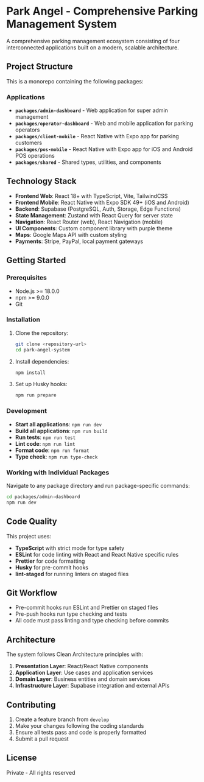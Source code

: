 # Park Angel - Comprehensive Parking Management System

A comprehensive parking management ecosystem consisting of four interconnected applications built on a modern, scalable architecture.

## Project Structure

This is a monorepo containing the following packages:

### Applications

- **`packages/admin-dashboard`** - Web application for super admin management
- **`packages/operator-dashboard`** - Web and mobile application for parking operators
- **`packages/client-mobile`** - React Native with Expo app for parking customers
- **`packages/pos-mobile`** - React Native with Expo app for iOS and Android POS operations
- **`packages/shared`** - Shared types, utilities, and components

## Technology Stack

- **Frontend Web**: React 18+ with TypeScript, Vite, TailwindCSS
- **Frontend Mobile**: React Native with Expo SDK 49+ (iOS and Android)
- **Backend**: Supabase (PostgreSQL, Auth, Storage, Edge Functions)
- **State Management**: Zustand with React Query for server state
- **Navigation**: React Router (web), React Navigation (mobile)
- **UI Components**: Custom component library with purple theme
- **Maps**: Google Maps API with custom styling
- **Payments**: Stripe, PayPal, local payment gateways

## Getting Started

### Prerequisites

- Node.js >= 18.0.0
- npm >= 9.0.0
- Git

### Installation

1. Clone the repository:

   ```bash
   git clone <repository-url>
   cd park-angel-system
   ```

2. Install dependencies:

   ```bash
   npm install
   ```

3. Set up Husky hooks:
   ```bash
   npm run prepare
   ```

### Development

- **Start all applications**: `npm run dev`
- **Build all applications**: `npm run build`
- **Run tests**: `npm run test`
- **Lint code**: `npm run lint`
- **Format code**: `npm run format`
- **Type check**: `npm run type-check`

### Working with Individual Packages

Navigate to any package directory and run package-specific commands:

```bash
cd packages/admin-dashboard
npm run dev
```

## Code Quality

This project uses:

- **TypeScript** with strict mode for type safety
- **ESLint** for code linting with React and React Native specific rules
- **Prettier** for code formatting
- **Husky** for pre-commit hooks
- **lint-staged** for running linters on staged files

## Git Workflow

- Pre-commit hooks run ESLint and Prettier on staged files
- Pre-push hooks run type checking and tests
- All code must pass linting and type checking before commits

## Architecture

The system follows Clean Architecture principles with:

1. **Presentation Layer**: React/React Native components
2. **Application Layer**: Use cases and application services
3. **Domain Layer**: Business entities and domain services
4. **Infrastructure Layer**: Supabase integration and external APIs

## Contributing

1. Create a feature branch from `develop`
2. Make your changes following the coding standards
3. Ensure all tests pass and code is properly formatted
4. Submit a pull request

## License

Private - All rights reserved
